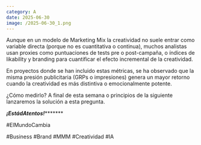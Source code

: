 ```yaml
--- 
category: A 
date: 2025-06-30 
image: /2025-06-30_1.png 
--- 
```


Aunque en un modelo de Marketing Mix la creatividad no suele entrar como variable directa (porque no es cuantitativa o continua), muchos analistas usan proxies como puntuaciones de tests pre o post-campaña, o índices de likability y branding para cuantificar el efecto incremental de la creatividad.

En proyectos donde se han incluido estas métricas, se ha observado que la misma presión publicitaria (GRPs o impresiones) genera un mayor retorno cuando la creatividad es más distintiva o emocionalmente potente.

¿Cómo medirlo? A final de esta semana o principios de la siguiente lanzaremos la solución a esta pregunta. 

*************¡EstádAtentos!********************

#ElMundoCambia 

#Business #Brand #MMM #Creatividad #IA